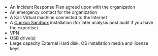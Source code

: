 
* An Incident Response Plan agreed upon with the organization
* An emergency contact for the organization
* A Kali Virtual machine connected to the Internet
* A [Cuckoo Sandbox](https://cuckoosandbox.org/) installation (for later analysis post audit if you have the expertise)
* VPN
* USB drive(s)
* Large capacity External Hard disk, OS installation media and license keys
